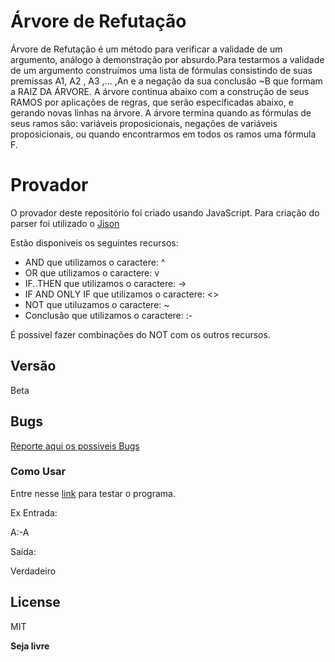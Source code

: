 # Árvore de Refutação

Árvore de Refutação é um método para verificar a validade de um argumento, análogo à demonstração por absurdo.Para testarmos a validade de um argumento construímos uma lista de fórmulas consistindo de suas premissas A1, A2 , A3 ,... ,An e a negação da sua conclusão ~B que formam a RAIZ DA ÁRVORE. A árvore continua abaixo com a construção de seus RAMOS por aplicações de regras, que serão especificadas abaixo, e gerando novas linhas na árvore. A árvore termina quando as fórmulas de seus ramos são: variáveis proposicionais, negações de variáveis proposicionais, ou quando encontrarmos em todos os ramos uma fórmula F.

# Provador

O provador deste repositório foi criado usando JavaScript. Para criação do parser foi utilizado o [Jison](zaa.ch/jison/try/)

Estão disponiveis os seguintes recursos:

- AND que utilizamos o caractere: ^
- OR que utilizamos o caractere: v
- IF..THEN que utilizamos o caractere: ->
- IF AND ONLY IF que utilizamos o caractere: <>
- NOT que utiluzamos o caractere: ~
- Conclusão que utilizamos o caractere: :-

É possivel fazer combinações do NOT com os outros recursos.

## Versão

Beta

## Bugs

[Reporte aqui os possiveis Bugs](https://github.com/joshuapassos/Arvore-de-refutacao/issues)

### Como Usar

Entre nesse [link](https://rawgit.com/joshuapassos/Arvore-de-refutacao/origin/index.html) para testar o programa.

Ex Entrada:

A:-A

Saída:

Verdadeiro

## License

MIT

**Seja livre**
